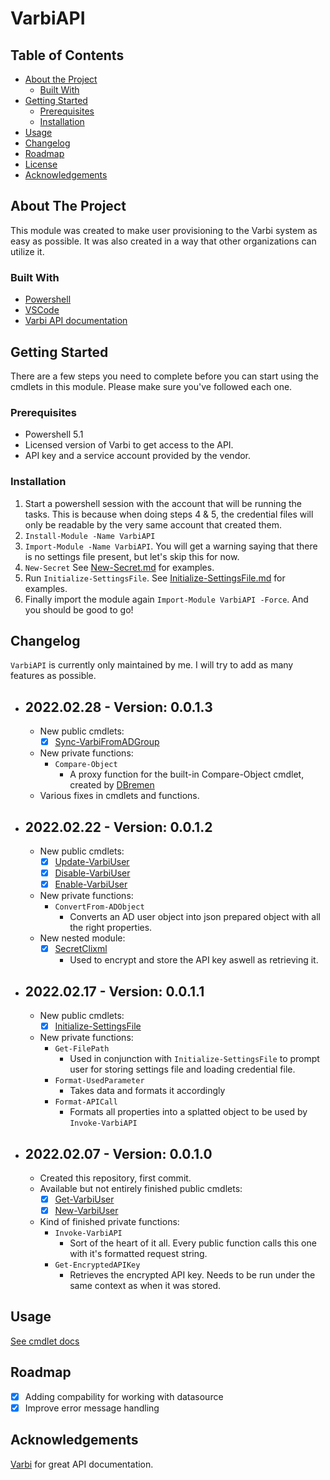 # VarbiAPI
<!-- TABLE OF CONTENTS -->
## Table of Contents

* [About the Project](#about-the-project)
    * [Built With](#built-with)
* [Getting Started](#getting-started)
    * [Prerequisites](#prerequisites)
    * [Installation](#installation)
* [Usage](#usage)
* [Changelog](#Changelog)
* [Roadmap](#roadmap)
* [License](/License)
* [Acknowledgements](#acknowledgements)



<!-- ABOUT THE PROJECT -->
## About The Project
This module was created to make user provisioning to the Varbi system as easy as possible.
It was also created in a way that other organizations can utilize it.

### Built With
* [Powershell](https://docs.microsoft.com/en-us/powershell/)
* [VSCode](https://code.visualstudio.com/)
* [Varbi API documentation](https://api.varbi.com/)

<!-- GETTING STARTED -->
## Getting Started
There are a few steps you need to complete before you can start using the cmdlets in this module.
Please make sure you've followed each one.

### Prerequisites
* Powershell 5.1
* Licensed version of Varbi to get access to the API.
* API key and a service account provided by the vendor.

### Installation
1. Start a powershell session with the account that will be running the tasks. This is because when doing steps 4 & 5, the credential files will only be readable by the very same account that created them.
2. `Install-Module -Name VarbiAPI`
3. `Import-Module -Name VarbiAPI`. You will get a warning saying that there is no settings file present, but let's skip this for now.
4. `New-Secret` See [New-Secret.md](/Resources/SecretClixml/Docs/New-Secret.md) for examples.
5. Run `Initialize-SettingsFile`. See [Initialize-SettingsFile.md](Docs/Initialize-SettingsFile.md) for examples.
6. Finally import the module again `Import-Module VarbiAPI -Force`. And you should be good to go!

## Changelog
`VarbiAPI` is currently only maintained by me. I will try to add as many features as possible.
- ## 2022.02.28 - Version: 0.0.1.3
    - New public cmdlets:
        - [x] [Sync-VarbiFromADGroup](Docs/Sync-VarbiFromADGroup.md)
    - New private functions:
        - `Compare-Object`
            - A proxy function for the built-in Compare-Object cmdlet, created by [DBremen](https://github.com/DBremen)
    - Various fixes in cmdlets and functions.
- ## 2022.02.22 - Version: 0.0.1.2
    - New public cmdlets:
        - [x] [Update-VarbiUser](Docs/Update-VarbiUser.md)
        - [x] [Disable-VarbiUser](Docs/Disable-VarbiUser.md)
        - [x] [Enable-VarbiUser](Docs/Enable-VarbiUser.md)
    - New private functions:
        - `ConvertFrom-ADObject`
            - Converts an AD user object into json prepared object with all the right properties.
    - New nested module:
        - [x] [SecretClixml](/Resources/SecretClixml/)
            - Used to encrypt and store the API key aswell as retrieving it.
- ## 2022.02.17 - Version: 0.0.1.1
    - New public cmdlets:
        - [x] [Initialize-SettingsFile](Docs/Initialize-SettingsFile.md)
    - New private functions:
        - `Get-FilePath`
            - Used in conjunction with `Initialize-SettingsFile` to prompt user for storing settings file and loading credential file.
        - `Format-UsedParameter`
            - Takes data and formats it accordingly
        - `Format-APICall`
            - Formats all properties into a splatted object to be used by `Invoke-VarbiAPI`
- ## 2022.02.07 - Version: 0.0.1.0
    - Created this repository, first commit.
    - Available but not entirely finished public cmdlets:
        - [x] [Get-VarbiUser](Docs/Get-VarbiUser.md)
        - [x] [New-VarbiUser](Docs/New-VarbiUser.md)
    - Kind of finished private functions:
        - `Invoke-VarbiAPI`
            - Sort of the heart of it all. Every public function calls this one with it's formatted request string.
        - `Get-EncryptedAPIKey`
            - Retrieves the encrypted API key. Needs to be run under the same context as when it was stored.

<!-- USAGE EXAMPLES -->
## Usage

[See cmdlet docs](/Docs/)

<!-- ROADMAP -->
## Roadmap

 - [x] Adding compability for working with datasource
 - [x] Improve error message handling

<!-- ACKNOWLEDGEMENTS -->
## Acknowledgements
[Varbi](https://varbi.com) for great API documentation.